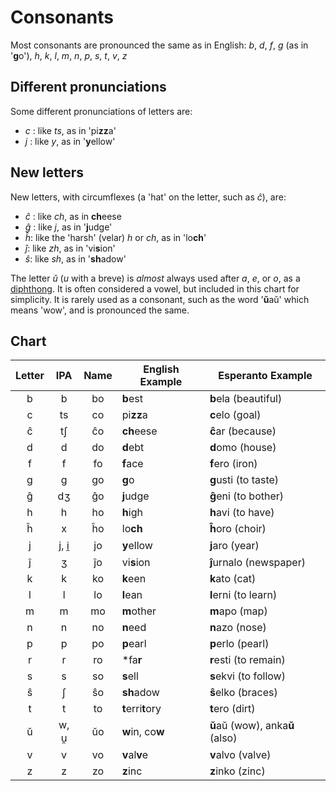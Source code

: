 # Consonants

Most consonants are pronounced the same as in English: _b_, _d_, _f_, _g_ (as in '**g**o'), _h_, _k_, _l_, _m_, _n_, _p_, _s_, _t_, _v_, _z_

## Different pronunciations

Some different pronunciations of letters are:

- _c_ : like _ts_, as in 'pi**zz**a'
- _j_ : like _y_, as in '**y**ellow'

## New letters

New letters, with circumflexes (a 'hat' on the letter, such as _ĉ_), are:

- _ĉ_ : like _ch_, as in **ch**eese
- _ĝ_ : like _j_, as in '**j**udge'
- _ĥ_: like the 'harsh' (velar) _h_ or _ch_, as in 'lo**ch**'
- _ĵ_: like _zh_, as in 'vi**s**ion'
- _ŝ_: like _sh_, as in '**sh**adow'

The letter _ŭ_ (_u_ with a breve) is _almost_ always used after _a_, _e_, or _o_, as a [diphthong](#diphthongs).
It is often considered a vowel, but included in this chart for simplicity.
It is rarely used as a consonant, such as the word '**ŭ**aŭ' which means 'wow', and is pronounced the same.

## Chart

| Letter | IPA  | Name | English Example   | Esperanto Example               |
| :----: | :--: | :--: | ----------------- | ------------------------------- |
|   b    |  b   |  bo  | **b**est          | **b**ela (beautiful)            |
|   c    |  ts  |  co  | pi**zz**a         | **c**elo (goal)                 |
|   ĉ    |  tʃ  |  ĉo  | **ch**eese        | **ĉ**ar (because)               |
|   d    |  d   |  do  | **d**ebt          | **d**omo (house)                |
|   f    |  f   |  fo  | **f**ace          | **f**ero (iron)                 |
|   g    |  g   |  go  | **g**o            | **g**usti (to taste)            |
|   ĝ    |  dʒ  |  ĝo  | **j**udge         | **ĝ**eni (to bother)            |
|   h    |  h   |  ho  | **h**igh          | **h**avi (to have)              |
|   ĥ    |  x   |  ĥo  | lo**ch**          | **ĥ**oro (choir)                |
|   j    | j, i̯ |  jo  | **y**ellow        | **j**aro (year)                 |
|   ĵ    |  ʒ   |  ĵo  | vi**s**ion        | **ĵ**urnalo (newspaper)         |
|   k    |  k   |  ko  | **k**een          | **k**ato (cat)                  |
|   l    |  l   |  lo  | **l**ean          | **l**erni (to learn)            |
|   m    |  m   |  mo  | **m**other        | **m**apo (map)                  |
|   n    |  n   |  no  | **n**eed          | **n**azo (nose)                 |
|   p    |  p   |  po  | **p**earl         | **p**erlo (pearl)               |
|   r    |  r   |  ro  | \*fa**r**         | **r**esti (to remain)           |
|   s    |  s   |  so  | **s**ell          | **s**ekvi (to follow)           |
|   ŝ    |  ʃ   |  ŝo  | **sh**adow        | **ŝ**elko (braces)              |
|   t    |  t   |  to  | **t**erri**t**ory | **t**ero (dirt)                 |
|   ŭ    | w, u̯ |  ŭo  | **w**in, co**w**  | **ŭ**aŭ (wow), anka**ŭ** (also) |
|   v    |  v   |  vo  | **v**al**v**e     | **v**alvo (valve)               |
|   z    |  z   |  zo  | **z**inc          | **z**inko (zinc)                |
